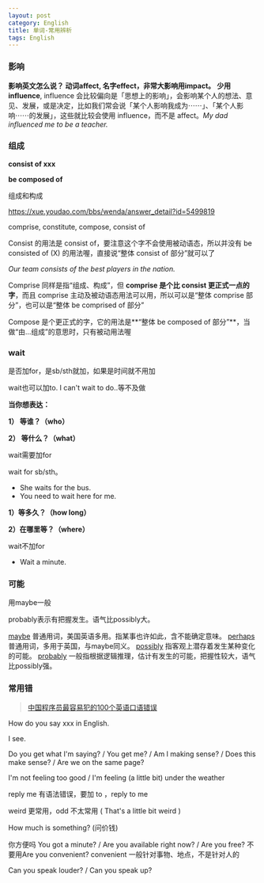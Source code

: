 ```yaml
---
layout: post
category: English
title: 单词-常用辨析
tags: English
---
```






### 影响

**影响英文怎么说？ 动词affect, 名字effect，非常大影响用impact。** **少用influence**,  influence 会比较偏向是「思想上的影响」，会影响某个人的想法、意见、发展，或是决定，比如我们常会说「某个人影响我成为⋯⋯」、「某个人影响⋯⋯的发展」，这些就比较会使用 influence，而不是 affect。*My dad influenced me to be a teacher.*



### 组成

**consist of xxx**

**be composed of**



组成和构成

https://xue.youdao.com/bbs/wenda/answer_detail?id=5499819

comprise, constitute, compose, consist of



Consist 的用法是 consist of，要注意这个字不会使用被动语态，所以并没有 be consisted of (X) 的用法喔，直接说“整体 consist of 部分”就可以了

*Our team consists of the best players in the nation.*



Comprise 同样是指“组成、构成”，但 **comprise 是个比 consist 更正式一点的字**，而且 comprise 主动及被动语态用法可以用，所以可以是“整体 comprise 部分”，也可以是“整体 be comprised of 部分”



Compose 是个更正式的字，它的用法是**“整体 be composed of 部分”**，当做“由...组成”的意思时，只有被动用法喔

### wait

是否加for，是sb/sth就加，如果是时间就不用加

wait也可以加to. I can't wait to do..等不及做

**当你想表达：**

**1） 等谁？（who）**

**2） 等什么？（what）**

wait需要加for

wait for sb/sth。

- She waits for the bus.
- You need to wait here for me.





**1）等多久？（how long）**

**2）在哪里等？（where）**

wait不加for

- Wait a minute.

### 可能

用maybe一般

probably表示有把握发生。语气比possibly大。



[maybe](dic://maybe) 普通用词，美国英语多用。指某事也许如此，含不能确定意味。
[perhaps](dic://perhaps) 普通用词，多用于英国，与maybe同义。
[possibly](dic://possibly) 指客观上潜存着发生某种变化的可能。
[probably](dic://probably) 一般指根据逻辑推理，估计有发生的可能，把握性较大，语气比possibly强。

### 常用错

> [中国程序员最容易犯的100个英语口语错误](https://github.com/eliaszon/Common-English-Mistakes-By-Chinese)

How do you say xxx in English.

I see.

Do you get what I'm saying? / You get me? / Am I making sense? / Does this make sense? / Are we on the same page?

I'm not feeling too good / I'm feeling (a little bit) under the weather

reply me 有语法错误，要加 to ，reply to me

weird 更常用，odd 不太常用 ( That's a little bit weird )

How much is something? (问价钱)

你方便吗 You got a minute? / Are you available right now? / Are you free?  不要用Are you convenient? convenient 一般针对事物、地点，不是针对人的

Can you speak louder? / Can you speak up?